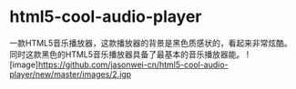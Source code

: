 # html5-cool-audio-player
一款HTML5音乐播放器，这款播放器的背景是黑色质感状的，看起来非常炫酷。同时这款黑色的HTML5音乐播放器具备了最基本的音乐播放器能。
![image]https://github.com/jasonwei-cn/html5-cool-audio-player/new/master/images/2.jgp
